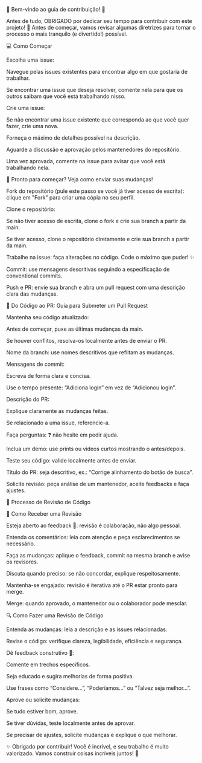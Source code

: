 🎉 Bem-vindo ao guia de contribuição! 🎉

Antes de tudo, OBRIGADO por dedicar seu tempo para contribuir com este projeto! 🙌 Antes de começar, vamos revisar algumas diretrizes para tornar o processo o mais tranquilo (e divertido!) possível.



💻 Como Começar

Escolha uma issue:



Navegue pelas issues existentes para encontrar algo em que gostaria de trabalhar.



Se encontrar uma issue que deseja resolver, comente nela para que os outros saibam que você está trabalhando nisso.



Crie uma issue:



Se não encontrar uma issue existente que corresponda ao que você quer fazer, crie uma nova.



Forneça o máximo de detalhes possível na descrição.



Aguarde a discussão e aprovação pelos mantenedores do repositório.



Uma vez aprovada, comente na issue para avisar que você está trabalhando nela.



🚀 Pronto para começar? Veja como enviar suas mudanças!



Fork do repositório (pule este passo se você já tiver acesso de escrita): clique em "Fork" para criar uma cópia no seu perfil.



Clone o repositório:



Se não tiver acesso de escrita, clone o fork e crie sua branch a partir da main.



Se tiver acesso, clone o repositório diretamente e crie sua branch a partir da main.



Trabalhe na issue: faça alterações no código. Code o máximo que puder! ✨



Commit: use mensagens descritivas seguindo a especificação de conventional commits.



Push e PR: envie sua branch e abra um pull request com uma descrição clara das mudanças.



🎉 Do Código ao PR: Guia para Submeter um Pull Request



Mantenha seu código atualizado:



Antes de começar, puxe as últimas mudanças da main.



Se houver conflitos, resolva-os localmente antes de enviar o PR.



Nome da branch: use nomes descritivos que reflitam as mudanças.



Mensagens de commit:



Escreva de forma clara e concisa.



Use o tempo presente: “Adiciona login” em vez de “Adicionou login”.



Descrição do PR:



Explique claramente as mudanças feitas.



Se relacionado a uma issue, referencie-a.



Faça perguntas: ❓ não hesite em pedir ajuda.



Inclua um demo: use prints ou vídeos curtos mostrando o antes/depois.



Teste seu código: valide localmente antes de enviar.



Título do PR: seja descritivo, ex.: “Corrige alinhamento do botão de busca”.



Solicite revisão: peça análise de um mantenedor, aceite feedbacks e faça ajustes.



🧐 Processo de Revisão de Código



💌 Como Receber uma Revisão



Esteja aberto ao feedback 🤗: revisão é colaboração, não algo pessoal.



Entenda os comentários: leia com atenção e peça esclarecimentos se necessário.



Faça as mudanças: aplique o feedback, commit na mesma branch e avise os revisores.



Discuta quando preciso: se não concordar, explique respeitosamente.



Mantenha-se engajado: revisão é iterativa até o PR estar pronto para merge.



Merge: quando aprovado, o mantenedor ou o colaborador pode mesclar.



🔍 Como Fazer uma Revisão de Código



Entenda as mudanças: leia a descrição e as issues relacionadas.



Revise o código: verifique clareza, legibilidade, eficiência e segurança.



Dê feedback construtivo 💬:



Comente em trechos específicos.



Seja educado e sugira melhorias de forma positiva.



Use frases como “Considere...”, “Poderíamos...” ou “Talvez seja melhor...”.



Aprove ou solicite mudanças:



Se tudo estiver bom, aprove.



Se tiver dúvidas, teste localmente antes de aprovar.



Se precisar de ajustes, solicite mudanças e explique o que melhorar.



✨ Obrigado por contribuir! Você é incrível, e seu trabalho é muito valorizado. Vamos construir coisas incríveis juntos! 🚀

